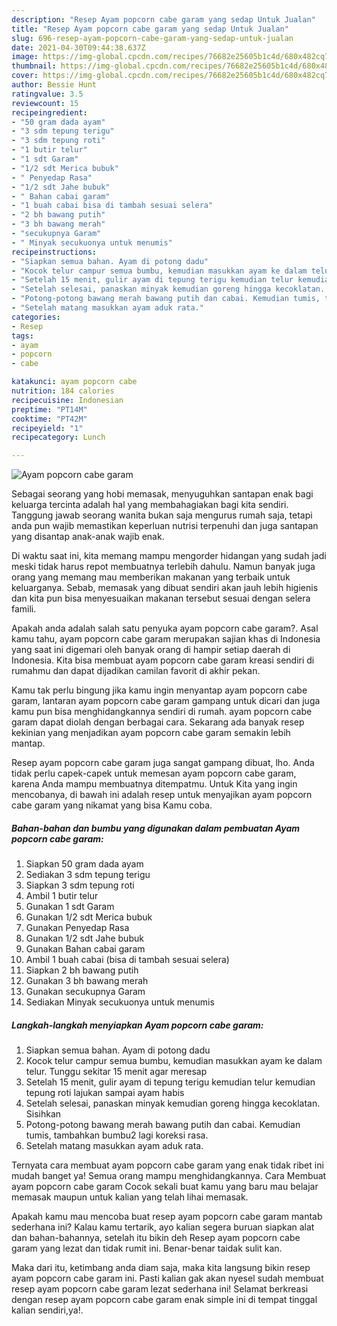 ```yaml
---
description: "Resep Ayam popcorn cabe garam yang sedap Untuk Jualan"
title: "Resep Ayam popcorn cabe garam yang sedap Untuk Jualan"
slug: 696-resep-ayam-popcorn-cabe-garam-yang-sedap-untuk-jualan
date: 2021-04-30T09:44:38.637Z
image: https://img-global.cpcdn.com/recipes/76682e25605b1c4d/680x482cq70/ayam-popcorn-cabe-garam-foto-resep-utama.jpg
thumbnail: https://img-global.cpcdn.com/recipes/76682e25605b1c4d/680x482cq70/ayam-popcorn-cabe-garam-foto-resep-utama.jpg
cover: https://img-global.cpcdn.com/recipes/76682e25605b1c4d/680x482cq70/ayam-popcorn-cabe-garam-foto-resep-utama.jpg
author: Bessie Hunt
ratingvalue: 3.5
reviewcount: 15
recipeingredient:
- "50 gram dada ayam"
- "3 sdm tepung terigu"
- "3 sdm tepung roti"
- "1 butir telur"
- "1 sdt Garam"
- "1/2 sdt Merica bubuk"
- " Penyedap Rasa"
- "1/2 sdt Jahe bubuk"
- " Bahan cabai garam"
- "1 buah cabai bisa di tambah sesuai selera"
- "2 bh bawang putih"
- "3 bh bawang merah"
- "secukupnya Garam"
- " Minyak secukuonya untuk menumis"
recipeinstructions:
- "Siapkan semua bahan. Ayam di potong dadu"
- "Kocok telur campur semua bumbu, kemudian masukkan ayam ke dalam telur. Tunggu sekitar 15 menit agar meresap"
- "Setelah 15 menit, gulir ayam di tepung terigu kemudian telur kemudian tepung roti lajukan sampai ayam habis"
- "Setelah selesai, panaskan minyak kemudian goreng hingga kecoklatan. Sisihkan"
- "Potong-potong bawang merah bawang putih dan cabai. Kemudian tumis, tambahkan bumbu2 lagi koreksi rasa."
- "Setelah matang masukkan ayam aduk rata."
categories:
- Resep
tags:
- ayam
- popcorn
- cabe

katakunci: ayam popcorn cabe 
nutrition: 184 calories
recipecuisine: Indonesian
preptime: "PT14M"
cooktime: "PT42M"
recipeyield: "1"
recipecategory: Lunch

---
```



![Ayam popcorn cabe garam](https://img-global.cpcdn.com/recipes/76682e25605b1c4d/680x482cq70/ayam-popcorn-cabe-garam-foto-resep-utama.jpg)

Sebagai seorang yang hobi memasak, menyuguhkan santapan enak bagi keluarga tercinta adalah hal yang membahagiakan bagi kita sendiri. Tanggung jawab seorang  wanita bukan saja mengurus rumah saja, tetapi anda pun wajib memastikan keperluan nutrisi terpenuhi dan juga santapan yang disantap anak-anak wajib enak.

Di waktu  saat ini, kita memang mampu mengorder hidangan yang sudah jadi meski tidak harus repot membuatnya terlebih dahulu. Namun banyak juga orang yang memang mau memberikan makanan yang terbaik untuk keluarganya. Sebab, memasak yang dibuat sendiri akan jauh lebih higienis dan kita pun bisa menyesuaikan makanan tersebut sesuai dengan selera famili. 



Apakah anda adalah salah satu penyuka ayam popcorn cabe garam?. Asal kamu tahu, ayam popcorn cabe garam merupakan sajian khas di Indonesia yang saat ini digemari oleh banyak orang di hampir setiap daerah di Indonesia. Kita bisa membuat ayam popcorn cabe garam kreasi sendiri di rumahmu dan dapat dijadikan camilan favorit di akhir pekan.

Kamu tak perlu bingung jika kamu ingin menyantap ayam popcorn cabe garam, lantaran ayam popcorn cabe garam gampang untuk dicari dan juga kamu pun bisa menghidangkannya sendiri di rumah. ayam popcorn cabe garam dapat diolah dengan berbagai cara. Sekarang ada banyak resep kekinian yang menjadikan ayam popcorn cabe garam semakin lebih mantap.

Resep ayam popcorn cabe garam juga sangat gampang dibuat, lho. Anda tidak perlu capek-capek untuk memesan ayam popcorn cabe garam, karena Anda mampu membuatnya ditempatmu. Untuk Kita yang ingin mencobanya, di bawah ini adalah resep untuk menyajikan ayam popcorn cabe garam yang nikamat yang bisa Kamu coba.

<!--inarticleads1-->

##### Bahan-bahan dan bumbu yang digunakan dalam pembuatan Ayam popcorn cabe garam:

1. Siapkan 50 gram dada ayam
1. Sediakan 3 sdm tepung terigu
1. Siapkan 3 sdm tepung roti
1. Ambil 1 butir telur
1. Gunakan 1 sdt Garam
1. Gunakan 1/2 sdt Merica bubuk
1. Gunakan  Penyedap Rasa
1. Gunakan 1/2 sdt Jahe bubuk
1. Gunakan  Bahan cabai garam
1. Ambil 1 buah cabai (bisa di tambah sesuai selera)
1. Siapkan 2 bh bawang putih
1. Gunakan 3 bh bawang merah
1. Gunakan secukupnya Garam
1. Sediakan  Minyak secukuonya untuk menumis




<!--inarticleads2-->

##### Langkah-langkah menyiapkan Ayam popcorn cabe garam:

1. Siapkan semua bahan. Ayam di potong dadu
1. Kocok telur campur semua bumbu, kemudian masukkan ayam ke dalam telur. Tunggu sekitar 15 menit agar meresap
1. Setelah 15 menit, gulir ayam di tepung terigu kemudian telur kemudian tepung roti lajukan sampai ayam habis
1. Setelah selesai, panaskan minyak kemudian goreng hingga kecoklatan. Sisihkan
1. Potong-potong bawang merah bawang putih dan cabai. Kemudian tumis, tambahkan bumbu2 lagi koreksi rasa.
1. Setelah matang masukkan ayam aduk rata.




Ternyata cara membuat ayam popcorn cabe garam yang enak tidak ribet ini mudah banget ya! Semua orang mampu menghidangkannya. Cara Membuat ayam popcorn cabe garam Cocok sekali buat kamu yang baru mau belajar memasak maupun untuk kalian yang telah lihai memasak.

Apakah kamu mau mencoba buat resep ayam popcorn cabe garam mantab sederhana ini? Kalau kamu tertarik, ayo kalian segera buruan siapkan alat dan bahan-bahannya, setelah itu bikin deh Resep ayam popcorn cabe garam yang lezat dan tidak rumit ini. Benar-benar taidak sulit kan. 

Maka dari itu, ketimbang anda diam saja, maka kita langsung bikin resep ayam popcorn cabe garam ini. Pasti kalian gak akan nyesel sudah membuat resep ayam popcorn cabe garam lezat sederhana ini! Selamat berkreasi dengan resep ayam popcorn cabe garam enak simple ini di tempat tinggal kalian sendiri,ya!.

